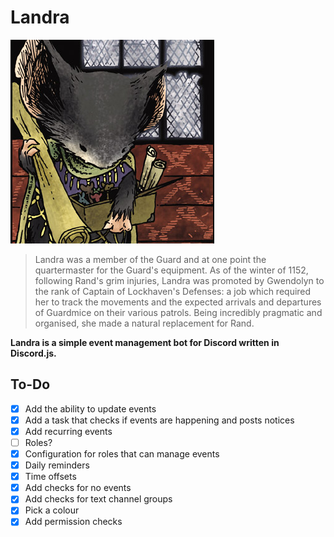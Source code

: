 # Landra
![](landra.png)

> Landra was a member of the Guard and at one point the quartermaster for the Guard's equipment. As of the winter of 1152, following Rand's grim injuries, Landra was promoted by Gwendolyn to the rank of Captain of Lockhaven's Defenses: a job which required her to track the movements and the expected arrivals and departures of Guardmice on their various patrols. Being incredibly pragmatic and organised, she made a natural replacement for Rand.

**Landra is a simple event management bot for Discord written in Discord.js.**



## To-Do
- [x] Add the ability to update events
- [x] Add a task that checks if events are happening and posts notices
- [x] Add recurring events
- [ ] Roles?
- [x] Configuration for roles that can manage events
- [x] Daily reminders
- [x] Time offsets
- [x] Add checks for no events
- [x] Add checks for text channel groups
- [x] Pick a colour
- [x] Add permission checks
